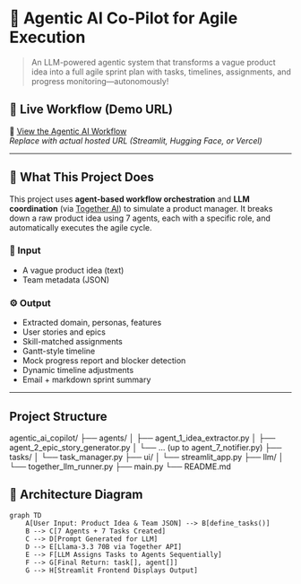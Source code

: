 # 🤖 Agentic AI Co-Pilot for Agile Execution

> An LLM-powered agentic system that transforms a vague product idea into a full agile sprint plan with tasks, timelines, assignments, and progress monitoring—autonomously!

## 🚀 Live Workflow (Demo URL)
🔗 [View the Agentic AI Workflow](https://your-deployment-url.com)  
*Replace with actual hosted URL (Streamlit, Hugging Face, or Vercel)*

---

## 🧩 What This Project Does

This project uses **agent-based workflow orchestration** and **LLM coordination** (via [Together AI](https://www.together.ai/)) to simulate a product manager. It breaks down a raw product idea using 7 agents, each with a specific role, and automatically executes the agile cycle.

### 🎯 Input
- A vague product idea (text)
- Team metadata (JSON)

### ⚙️ Output
- Extracted domain, personas, features
- User stories and epics
- Skill-matched assignments
- Gantt-style timeline
- Mock progress report and blocker detection
- Dynamic timeline adjustments
- Email + markdown sprint summary

---
## Project Structure

agentic_ai_copilot/
├── agents/
│   ├── agent_1_idea_extractor.py
│   ├── agent_2_epic_story_generator.py
│   └── ... (up to agent_7_notifier.py)
├── tasks/
│   └── task_manager.py
├── ui/
│   └── streamlit_app.py
├── llm/
│   └── together_llm_runner.py
├── main.py
└── README.md


## 🧠 Architecture Diagram

```mermaid
graph TD
    A[User Input: Product Idea & Team JSON] --> B[define_tasks()]
    B --> C[7 Agents + 7 Tasks Created]
    C --> D[Prompt Generated for LLM]
    D --> E[Llama-3.3 70B via Together API]
    E --> F[LLM Assigns Tasks to Agents Sequentially]
    F --> G[Final Return: task[], agent[]]
    G --> H[Streamlit Frontend Displays Output]


